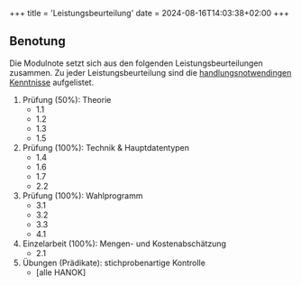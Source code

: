+++
title = 'Leistungsbeurteilung'
date = 2024-08-16T14:03:38+02:00
+++

## Benotung

Die Modulnote setzt sich aus den folgenden Leistungsbeurteilungen zusammen. Zu
jeder Leistungsbeurteilung sind die [handlungsnotwendingen
Kenntnisse](/admin/hanok/) aufgelistet.

1. Prüfung (50%): Theorie
    - 1.1
    - 1.2
    - 1.3
    - 1.5
2. Prüfung (100%): Technik & Hauptdatentypen
    - 1.4
    - 1.6
    - 1.7
    - 2.2
3. Prüfung (100%): Wahlprogramm
    - 3.1
    - 3.2
    - 3.3
    - 4.1
4. Einzelarbeit (100%): Mengen- und Kostenabschätzung
    - 2.1
5. Übungen (Prädikate): stichprobenartige Kontrolle
    - [alle HANOK]

